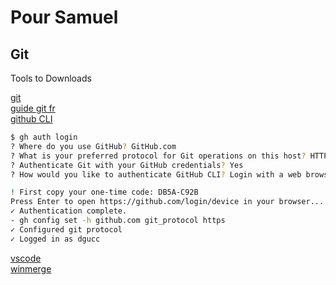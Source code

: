 # Pour Samuel

## Git

Tools to Downloads

[git](https://git-scm.com/downloads/win)  
[guide git fr](https://github.com/progit/progit2-fr/releases/download/2.1.77/progit.pdf)  
[github CLI](https://github.com/cli/cli/releases/download/v2.68.1/gh_2.68.1_windows_amd64.msi)  

```bash
$ gh auth login
? Where do you use GitHub? GitHub.com
? What is your preferred protocol for Git operations on this host? HTTPS
? Authenticate Git with your GitHub credentials? Yes
? How would you like to authenticate GitHub CLI? Login with a web browser

! First copy your one-time code: DB5A-C92B
Press Enter to open https://github.com/login/device in your browser...
✓ Authentication complete.
- gh config set -h github.com git_protocol https
✓ Configured git protocol
✓ Logged in as dgucc
```

[vscode](https://code.visualstudio.com/docs/?dv=win32arm64zip)  
[winmerge](https://downloads.sourceforge.net/winmerge/winmerge-2.16.46-x64-exe.zip)  

